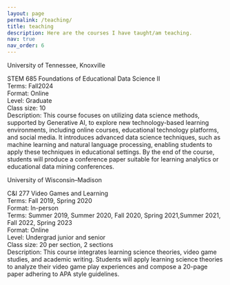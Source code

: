 ```yaml
---
layout: page
permalink: /teaching/
title: teaching
description: Here are the courses I have taught/am teaching.
nav: true
nav_order: 6
---
```


University of Tennessee, Knoxville

STEM 685 Foundations of Educational Data Science II\
Terms: Fall2024\
Format: Online\
Level: Graduate\
Class size: 10\
Description: This course focuses on utilizing data science methods, supported by Generative AI, to explore new technology-based learning environments, including online courses, educational technology platforms, and social media. It introduces advanced data science techniques, such as machine learning and natural language processing, enabling students to apply these techniques in educational settings. By the end of the course, students will produce a conference paper suitable for learning analytics or educational data mining conferences.



University of Wisconsin–Madison

C&I 277 Video Games and Learning\
Terms: Fall 2019, Spring 2020\
Format: In-person\
Terms: Summer 2019, Summer 2020, Fall 2020, Spring 2021,Summer 2021, Fall 2022, Spring 2023\
Format: Online\
Level: Undergrad junior and senior\
Class size: 20 per section, 2 sections\
Description: This course integrates learning science theories, video game studies, and academic writing. Students will apply learning science theories to analyze their video game play experiences and compose a 20-page paper adhering to APA style guidelines.

